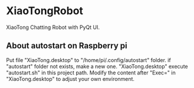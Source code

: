 # XiaoTongRobot
XiaoTong Chatting Robot with PyQt UI.

## About autostart on Raspberry pi
Put file "XiaoTong.desktop" to "/home/pi/.config/autostart" folder.
if "autostart" folder not exists, make a new one.
"XiaoTong.desktop" execute "autostart.sh" in this project path.
Modify the content after "Exec=" in "XiaoTong.desktop" to adjust your own environment.